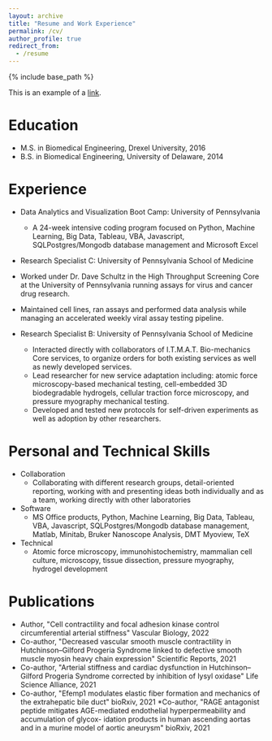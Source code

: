 ```yaml
---
layout: archive
title: "Resume and Work Experience"
permalink: /cv/
author_profile: true
redirect_from:
  - /resume
---
```


{% include base_path %}

This is an example of a [link](http://github.com "Github").



Education
======
* M.S. in Biomedical Engineering, Drexel University, 2016
* B.S. in Biomedical Engineering, University of Delaware, 2014

Experience
======
* Data Analytics and Visualization Boot Camp: University of Pennsylvania 
  * A 24-week intensive coding program focused on Python, Machine Learning, Big Data, Tableau, VBA, Javascript, SQLPostgres/Mongodb database management and Microsoft Excel

*  Research Specialist C: University of Pennsylvania School of Medicine
  * Worked under Dr. Dave Schultz in the High Throughput Screening Core at the University of Pennsylvania running assays for virus and cancer drug research.
  * Maintained cell lines, ran assays and performed data analysis while managing an accelerated weekly viral assay testing pipeline.

* Research Specialist B: University of Pennsylvania School of Medicine
  * Interacted directly with collaborators of I.T.M.A.T. Bio-mechanics Core services, to organize orders for both existing services as well as newly developed services.
  * Lead researcher for new service adaptation including: atomic force microscopy-based mechanical testing, cell-embedded 3D biodegradable hydrogels, cellular traction force microscopy, and pressure myography mechanical testing.
  * Developed and tested new protocols for self-driven experiments as well as adoption by other researchers.
  
Personal and Technical Skills
======
* Collaboration 
  * Collaborating with different research groups, detail-oriented reporting,  working with and presenting ideas both individually and as a team, working directly with other laboratories
* Software
  * MS Office products, Python, Machine Learning, Big Data, Tableau, VBA, Javascript, SQLPostgres/Mongodb database management, Matlab, Minitab, Bruker Nanoscope Analysis, DMT Myoview, TeX
* Technical 
  * Atomic force microscopy, immunohistochemistry, mammalian cell culture,  microscopy, tissue dissection, pressure myography, hydrogel development

Publications
======
* Author, "Cell contractility and focal adhesion kinase control circumferential arterial stiffness" Vascular Biology, 2022
* Co-author, "Decreased vascular smooth muscle contractility in Hutchinson–Gilford Progeria Syndrome linked to defective
smooth muscle myosin heavy chain expression" Scientific Reports, 2021
* Co-author, "Arterial stiffness and cardiac dysfunction in Hutchinson–Gilford Progeria Syndrome corrected by inhibition of
lysyl oxidase" Life Science Alliance, 2021
* Co-author, "Efemp1 modulates elastic fiber formation and mechanics of the extrahepatic bile duct" bioRxiv, 2021
*Co-author, "RAGE antagonist peptide mitigates AGE-mediated endothelial hyperpermeability and accumulation of glycox-
idation products in human ascending aortas and in a murine model of aortic aneurysm" bioRxiv, 2021
